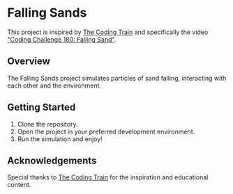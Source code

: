 # Falling Sands

This project is inspired by [The Coding Train](https://www.youtube.com/@TheCodingTrain) and specifically the video ["Coding Challenge 180: Falling Sand"](https://www.youtube.com/watch?v=L4u7Zy_b868).

## Overview

The Falling Sands project simulates particles of sand falling, interacting with each other and the environment.

## Getting Started

1. Clone the repository.
2. Open the project in your preferred development environment.
3. Run the simulation and enjoy!

## Acknowledgements

Special thanks to [The Coding Train](https://www.youtube.com/@TheCodingTrain) for the inspiration and educational content.

